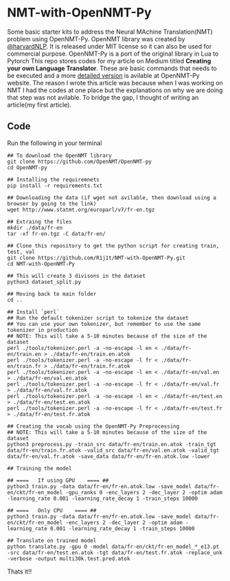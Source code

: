 # NMT-with-OpenNMT-Py


Some basic starter kits to address the Neural MAchine Translation(NMT) problem using OpenNMT-Py. OpenNMT library was created by [@harvardNLP](https://twitter.com/harvardnlp/). It is released under MIT license so it can also be used for commercial purpose. OpenNMT-Py is a port of the original library in Lua to Pytorch This repo stores codes for my article on Medium titled __Creating your own Language Translator__. These are basic commands that needs to be executed and a more [detailed version](http://opennmt.net/OpenNMT-py/extended.html) is avilable at OpenNMT-Py website. The reason I wrote this article was because when I was working on NMT I had the codes at one place but the explanations on why we are doing that step was not avilable. To bridge the gap, I thought of writing an article(my first article).


## Code

Run the following in your terminal
```shell
## To download the OpenNMT library
git clone https://github.com/OpenNMT/OpenNMT-py
cd OpenNMT-py

## Installing the requiremnets
pip install -r requirements.txt

## Downloading the data (if wget not avilable, then download using a browser by going to the link)
wget http://www.statmt.org/europarl/v7/fr-en.tgz

## Extraing the files
mkdir ./data/fr-en
tar -xf fr-en.tgz -C data/fr-en/

## Clone this repository to get the python script for creating train, test, val
git clone https://github.com/R1j1t/NMT-with-OpenNMT-Py.git
cd NMT-with-OpenNMT-Py

## This will create 3 divisons in the dataset
python3 dataset_split.py

## Moving back to main folder
cd ..

## Install `perl`
## Run the default tokenizer script to tokenize the dataset
## You can use your own tokenizer, but remember to use the same tokenizer in production
## NOTE: This will take a 5-10 minutes because of the size of the dataset
perl ./tools/tokenizer.perl -a -no-escape -l en < ./data/fr-en/train.en > ./data/fr-en/train.en.atok
perl ./tools/tokenizer.perl -a -no-escape -l fr < ./data/fr-en/train.fr > ./data/fr-en/train.fr.atok
perl ./tools/tokenizer.perl -a -no-escape -l en < ./data/fr-en/val.en > ./data/fr-en/val.en.atok
perl ./tools/tokenizer.perl -a -no-escape -l fr < ./data/fr-en/val.fr > ./data/fr-en/val.fr.atok
perl ./tools/tokenizer.perl -a -no-escape -l en < ./data/fr-en/test.en > ./data/fr-en/test.en.atok
perl ./tools/tokenizer.perl -a -no-escape -l fr < ./data/fr-en/test.fr > ./data/fr-en/test.fr.atok

## Creating the vocab using the OpenNMT-Py Preprocessing
## NOTE: This will take a 5-10 minutes because of the size of the dataset
python3 preprocess.py -train_src data/fr-en/train.en.atok -train_tgt data/fr-en/train.fr.atok -valid_src data/fr-en/val.en.atok -valid_tgt data/fr-en/val.fr.atok -save_data data/fr-en/fr-en.atok.low -lower

## Training the model

## ====   If using GPU    ==== ##
python3 train.py -data data/fr-en/fr-en.atok.low -save_model data/fr-en/ckt/fr-en_model -gpu_ranks 0 -enc_layers 2 -dec_layer 2 -optim adam -learning_rate 0.001 -learning_rate_decay 1 -train_steps 10000

## ====   Only CPU    ==== ##
python3 train.py -data data/fr-en/fr-en.atok.low -save_model data/fr-en/ckt/fr-en_model -enc_layers 2 -dec_layer 2 -optim adam -learning_rate 0.001 -learning_rate_decay 1 -train_steps 10000

## Translate on trained model
python translate.py -gpu 0 -model data/fr-en/ckt/fr-en_model_*_e13.pt -src data/fr-en/test.en.atok -tgt data/fr-en/test.fr.atok -replace_unk -verbose -output multi30k.test.pred.atok
```

Thats it!!

